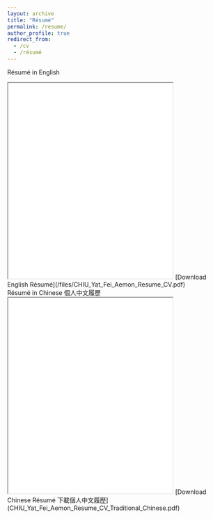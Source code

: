 ```yaml
---
layout: archive
title: "Résumé"
permalink: /resume/
author_profile: true
redirect_from:
  - /cv
  - /résumé
---
```



Résumé in English
<iframe src="/files/CHIU_Yat_Fei_Aemon_Resume_CV.pdf" width="75%" height="450px"></iframe>
[Download English Résumé](/files/CHIU_Yat_Fei_Aemon_Resume_CV.pdf)
<br>
Résumé in Chinese 個人中文履歷
<iframe src="/files/CHIU_Yat_Fei_Aemon_Resume_CV_Traditional_Chinese.pdf" width="75%" height="450px"></iframe>
[Download Chinese Résumé 下載個人中文履歷](CHIU_Yat_Fei_Aemon_Resume_CV_Traditional_Chinese.pdf)



